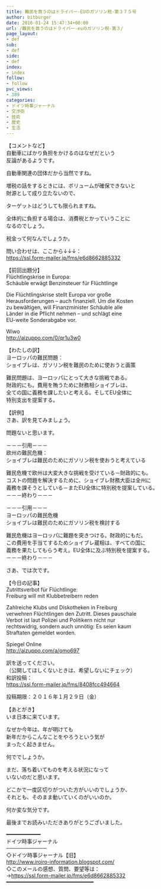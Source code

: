 ```yaml
---
title: 難民を救うのはドライバー-EUのガソリン税-第３７５号
author: bitburger
date: 2016-01-24 15:47:34+00:00
url: /難民を救うのはドライバー-euのガソリン税-第３/
page_layout:
- def
sub:
- def
side:
- def
index:
- index
follow:
- follow
pvc_views:
- 389
categories:
- ドイツ時事ジャーナル
- 交渉術
- 技術
- 歴史
- 生活
---
```

 

【コメントなど】  
自動車にばかり負担をかけるのはなぜだという  
反論があるようです。

自動車関連の団体だから当然ですね。

増税の話をするときには、ボリュームが確保できないと  
財源として成り立たないので、

ターゲットはどうしても限られますね。

全体的に負担する場合は、消費税とかっていうことに  
なるのでしょう。

税金って何なんでしょうか。

  
問い合わせは、ここから↓↓↓：  
<a rel="noopener" href="https://ssl.form-mailer.jp/fms/e6d8662885332" target="_blank">https://ssl.form-mailer.jp/fms/e6d8662885332</a>

  
【前回出題分】  
Flüchtlingskrise in Europa:  
Schäuble erwägt Benzinsteuer für Flüchtlinge

Die Flüchtlingskrise stellt Europa vor große  
Herausforderungen &#8211; auch finanziell. Um die Kosten  
zu bewältigen, will Finanzminister Schäuble alle  
Länder in die Pflicht nehmen &#8211; und schlägt eine  
EU-weite Sonderabgabe vor.

Wiwo  
<a rel="noopener" href="http://aizuppo.com/0/qr1u3w0" target="_blank" class="broken_link">http://aizuppo.com/0/qr1u3w0</a>

【わたしの訳】  
ヨーロッパの難民問題：  
ショイブレは、ガソリン税を難民のために使おうと画策

難民問題は、ヨーロッパにとって大きな挑戦である。  
財政的にも。費用を賄うために財務相ショイブレは、  
全ての国に義務を課したいと考える。そしてEU全体に  
特別支出を提案する。

  
【訳例】  
さあ、訳を見てみましょう。

問題ないと思います。

－－－引用－－－  
欧州の難民危機：  
ショイブレは難民のためにガソリン税を使おうと考えている

難民危機で欧州は大変大きな挑戦を受けている－財政的にも。  
コストの問題を解決するために、ショイブレ財務大臣は全州に  
義務を課そうとしている－またEU全体に特別税を提案している。  
－－－終わり－－－

  
－－－引用－－－  
ヨーロッパの難民危機  
ショイブレは難民のためにガソリン税を検討する

難民危機はヨーロッパに難題を突きつける。財政的にもだ。  
この費用を手当てするためショイブレ蔵相は、すべての国に  
義務を果たしてもらう考え。EU全体に及ぶ特別税を提案する。  
－－－終わり－－－

  
さあ、では次です。

【今日の記事】  
Zutrittsverbot für Flüchtlinge:  
Freiburg will mit Klubbetreibern reden

Zahlreiche Klubs und Diskotheken in Freiburg  
verwehren Flüchtlingen den Zutritt. Dieses pauschale  
Verbot ist laut Polizei und Politikern nicht nur  
rechtswidrig, sondern auch unnötig: Es seien kaum  
Straftaten gemeldet worden.

Spiegel Online  
<a rel="noopener" href="http://aizuppo.com/a/omo697" target="_blank">http://aizuppo.com/a/omo697</a>

  
訳を送ってください。  
（公開してほしくないときは、希望しないにチェック）  
和訳投稿：  
 <a rel="noopener" href="https://ssl.form-mailer.jp/fms/8408fcc494664" target="_blank">https://ssl.form-mailer.jp/fms/8408fcc494664</a>

投稿期限：２０１６年１月２９日（金）

【あとがき】  
いま日本に来ています。

なぜか今年は、年が明けても  
新年だからこんなことをやろうという気が  
まったく起きません。

何ででしょうか。

まだ、落ち着いてものを考える状況になって  
いないのだと思います。

どこかで一度区切りがついた方がいいのでしょうか、  
それとも、そのまま動いていくのがいいのか。

何か変な気分です。

  
最後までお読みいただきありがとうございました。

  
━━━━━━━━━━━  
ドイツ時事ジャーナル  
───────────  
◇ドイツ時事ジャーナル【旧】  
<a rel="noopener" href="http://www.iroiro-information.blogspot.com/" target="_blank">http://www.iroiro-information.blogspot.com/</a>  
◇このメールの感想、質問、要望等は：  
-><a rel="noopener" href="https://ssl.form-mailer.jp/fms/e6d8662885332" target="_blank">https://ssl.form-mailer.jp/fms/e6d8662885332</a>  
━━━━━━━━━━━━━━━━━━━━━━━━━━━━